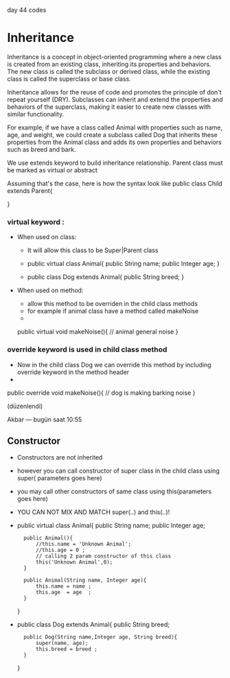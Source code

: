 day 44 codes

# Inheritance 

Inheritance is a concept in object-oriented programming where a new class is created from an existing class, inheriting its properties and behaviors. The new class is called the subclass or derived class, while the existing class is called the superclass or base class.

Inheritance allows for the reuse of code and promotes the principle of don't repeat yourself (DRY). Subclasses can inherit and extend the properties and behaviors of the superclass, making it easier to create new classes with similar functionality.

For example, if we have a class called Animal with properties such as name, age, and weight, we could create a subclass called Dog that inherits these properties from the Animal class and adds its own properties and behaviors such as breed and bark.

We use extends keyword to build inheritance relationship. 
Parent class must be marked as virtual or abstract 

Assuming that's the case, here is how the syntax look like
   public class Child extends Parent{

   }


### virtual keyword : 

* When used on class: 
  - It will allow this class to be Super|Parent class
  - 
    public virtual class Animal{
        public String name; 
        public Integer age;
    }
  

  - 
    public class Dog extends Animal{
        public String breed; 
    }
  


* When used on method: 
  - allow this method to be overriden in the child class methods 
  - for example if animal class have a method called makeNoise
  - 
  public virtual void makeNoise(){
         // animal general noise
  }
  

### override keyword is used in child class method
  - Now in the child class Dog we can override this method by including override keyword in the method header
  - 
  public override void makeNoise(){
     // dog is making barking noise
  }
  
 (düzenlendi)

Akbar — bugün saat 10:55
## Constructor 
- Constructors are not inherited
- however you can call constructor of super class in the child class using super( parameters goes here)
- you may call other constructors of same class using this(parameters goes here) 
- YOU CAN NOT MIX AND MATCH super(..) and this(..)! 

- 
    public virtual class Animal{
        public String name; 
        public Integer age;

        public Animal(){
            //this.name = 'Unknown Animal';
            //this.age = 0 ;
            // calling 2 param constructor of this class
            this('Unknown Animal',0);
        }

        public Animal(String name, Integer age){
            this.name = name ; 
            this.age  = age  ; 
        }
        

    }
 


- 
    public class Dog extends Animal{
        public String breed;

        public Dog(String name,Integer age, String breed){
            super(name, age); 
            this.breed = breed ; 
        }

    }
 
